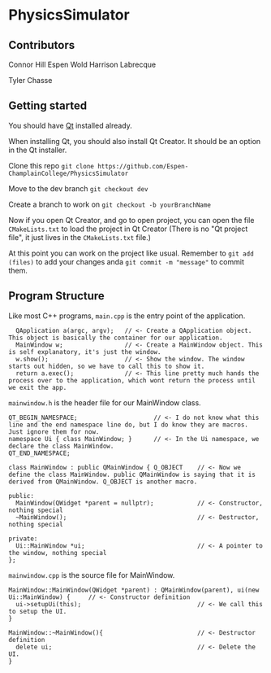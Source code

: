 # PhysicsSimulator

## Contributors
Connor Hill
Espen Wold
Harrison Labrecque

Tyler Chasse
## Getting started

You should have [Qt](https://www.qt.io/download-qt-installer-oss) installed already.

When installing Qt, you should also install Qt Creator. It should be an option in the Qt installer.

Clone this repo `git clone https://github.com/Espen-ChamplainCollege/PhysicsSimulator`

Move to the dev branch `git checkout dev`

Create a branch to work on `git checkout -b yourBranchName`

Now if you open Qt Creator, and go to open project, you can open the file `CMakeLists.txt` to load the project in Qt Creator
(There is no "Qt project file", it just lives in the `CMakeLists.txt` file.)

At this point you can work on the project like usual. Remember to `git add (files)` to add your changes anda `git commit -m "message"` to commit them.

## Program Structure

Like most C++ programs, `main.cpp` is the entry point of the application.

```
  QApplication a(argc, argv);   // <- Create a QApplication object. This object is basically the container for our application.
  MainWindow w;                 // <- Create a MainWindow object. This is self explanatory, it's just the window.
  w.show();                     // <- Show the window. The window starts out hidden, so we have to call this to show it.
  return a.exec();              // <- This line pretty much hands the process over to the application, which wont return the process until we exit the app.
```

`mainwindow.h` is the header file for our MainWindow class.

```
QT_BEGIN_NAMESPACE;                     // <- I do not know what this line and the end namespace line do, but I do know they are macros. Just ignore them for now.
namespace Ui { class MainWindow; }      // <- In the Ui namespace, we declare the class MainWindow.
QT_END_NAMESPACE;

class MainWindow : public QMainWindow { Q_OBJECT    // <- Now we define the class MainWindow. public QMainWindow is saying that it is derived from QMainWindow. Q_OBJECT is another macro.

public:
  MainWindow(QWidget *parent = nullptr);            // <- Constructor, nothing special
  ~MainWindow();                                    // <- Destructor, nothing special

private:
  Ui::MainWindow *ui;                               // <- A pointer to the window, nothing special
};
```

`mainwindow.cpp` is the source file for MainWindow.

```
MainWindow::MainWindow(QWidget *parent) : QMainWindow(parent), ui(new Ui::MainWindow) {     // <- Constructor definition
  ui->setupUi(this);                                // <- We call this to setup the UI.
}

MainWindow::~MainWindow(){                          // <- Destructor definition
  delete ui;                                        // <- Delete the UI.
}
```
